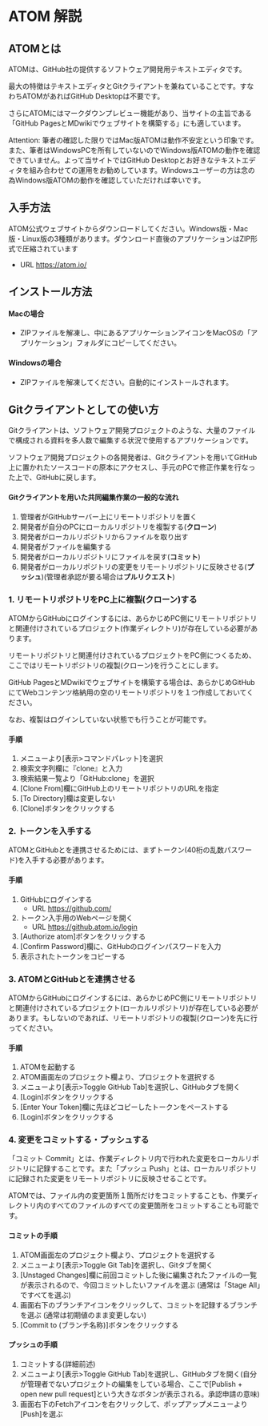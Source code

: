 # ATOM 解説

## ATOMとは
ATOMは、GitHub社の提供するソフトウェア開発用テキストエディタです。

最大の特徴はテキストエディタとGitクライアントを兼ねていることです。すなわちATOMがあればGitHub Desktopは不要です。

さらにATOMにはマークダウンプレビュー機能があり、当サイトの主旨である「GitHub PagesとMDwikiでウェブサイトを構築する」にも適しています。

Attention: 筆者の確認した限りではMac版ATOMは動作不安定という印象です。また、筆者はWindowsPCを所有していないのでWindows版ATOMの動作を確認できていません。よって当サイトではGitHub Desktopとお好きなテキストエディタを組み合わせての運用をお勧めしています。Windowsユーザーの方は念の為Windows版ATOMの動作を確認していただければ幸いです。

## 入手方法

ATOM公式ウェブサイトからダウンロードしてください。Windows版・Mac版・Linux版の3種類があります。ダウンロード直後のアプリケーションはZIP形式で圧縮されています

* URL https://atom.io/

## インストール方法

#### Macの場合

* ZIPファイルを解凍し、中にあるアプリケーションアイコンをMacOSの「アプリケーション」フォルダにコピーしてください。

#### Windowsの場合

* ZIPファイルを解凍してください。自動的にインストールされます。

## Gitクライアントとしての使い方

Gitクライアントは、ソフトウェア開発プロジェクトのような、大量のファイルで構成される資料を多人数で編集する状況で使用するアプリケーションです。

ソフトウェア開発プロジェクトの各開発者は、Gitクライアントを用いてGitHub上に置かれたソースコードの原本にアクセスし、手元のPCで修正作業を行なった上で、GitHubに戻します。

#### Gitクライアントを用いた共同編集作業の一般的な流れ

1. 管理者がGitHubサーバー上にリモートリポジトリを置く
1. 開発者が自分のPCにローカルリポジトリを複製する(**クローン**)
1. 開発者がローカルリポジトリからファイルを取り出す
1. 開発者がファイルを編集する
1. 開発者がローカルリポジトリにファイルを戻す(**コミット**)
1. 開発者がローカルリポジトリの変更をリモートリポジトリに反映させる(**プッシュ**)(管理者承認が要る場合は**プルリクエスト**)

### 1. リモートリポジトリをPC上に複製(クローン)する

ATOMからGitHubにログインするには、あらかじめPC側にリモートリポジトリと関連付けされているプロジェクト(作業ディレクトリ)が存在している必要があります。

リモートリポジトリと関連付けされているプロジェクトをPC側につくるため、ここではリモートリポジトリの複製(クローン)を行うことにします。

GitHub PagesとMDwikiでウェブサイトを構築する場合は、あらかじめGitHubにてWebコンテンツ格納用の空のリモートリポジトリを１つ作成しておいてください。

なお、複製はログインしていない状態でも行うことが可能です。

#### 手順

1. メニューより[表示>コマンドパレット]を選択
1. 検索文字列欄に『clone』と入力
1. 検索結果一覧より「GitHub:clone」を選択
1. [Clone From]欄にGitHub上のリモートリポジトリのURLを指定
1. [To Directory]欄は変更しない
1. [Clone]ボタンをクリックする

### 2. トークンを入手する

ATOMとGitHubとを連携させるためには、まずトークン(40桁の乱数パスワード)を入手する必要があります。

#### 手順

1. GitHubにログインする
   * URL https://github.com/
1. トークン入手用のWebページを開く
   * URL https://github.atom.io/login 
1. [Authorize atom]ボタンをクリックする
1. [Confirm Password]欄に、GitHubのログインパスワードを入力
1. 表示されたトークンをコピーする

### 3. ATOMとGitHubとを連携させる

ATOMからGitHubにログインするには、あらかじめPC側にリモートリポジトリと関連付けされているプロジェクト(ローカルリポジトリ)が存在している必要があります。もしないのであれば、リモートリポジトリの複製(クローン)を先に行ってください。

#### 手順

1. ATOMを起動する
1. ATOM画面左のプロジェクト欄より、プロジェクトを選択する
1. メニューより[表示>Toggle GitHub Tab]を選択し、GitHubタブを開く
1. [Login]ボタンをクリックする
1. [Enter Your Token]欄に先ほどコピーしたトークンをペーストする
1. [Login]ボタンをクリックする

### 4. 変更をコミットする・プッシュする

「コミット Commit」とは、作業ディレクトリ内で行われた変更をローカルリポジトリに記録することです。また「プッシュ Push」とは、ローカルリポジトリに記録された変更をリモートリポジトリに反映させることです。

ATOMでは、ファイル内の変更箇所１箇所だけをコミットすることも、作業ディレクトリ内のすべてのファイルのすべての変更箇所をコミットすることも可能です。

#### コミットの手順

1. ATOM画面左のプロジェクト欄より、プロジェクトを選択する
1. メニューより[表示>Toggle Git Tab]を選択し、Gitタブを開く
1. [Unstaged Changes]欄に前回コミットした後に編集されたファイルの一覧が表示されるので、今回コミットしたいファイルを選ぶ (通常は「Stage All」ですべてを選ぶ)
1. 画面右下のブランチアイコンをクリックして、コミットを記録するブランチを選ぶ (通常は初期値のまま変更しない)
1. [Commit to (ブランチ名称)]ボタンをクリックする

#### プッシュの手順

1. コミットする(詳細前述)
1. メニューより[表示>Toggle GitHub Tab]を選択し、GitHubタブを開く(自分が管理者でないプロジェクトの編集をしている場合、ここで[Publish + open new pull request]という大きなボタンが表示される。承認申請の意味)
1. 画面右下のFetchアイコンを右クリックして、ポップアップメニューより[Push]を選ぶ
